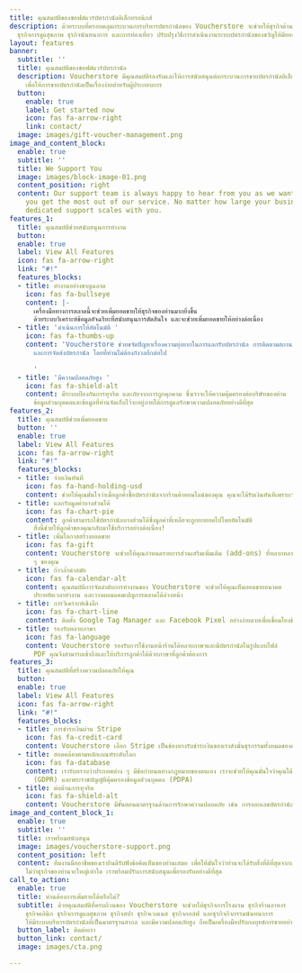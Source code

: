 ```yaml
---
title: คุณสมบัติของซอฟต์แวร์บัตรกำนัลอิเล็กทรอนิกส์
description: ด้วยระบบที่ครอบคลุมกระบวนการบริหารบัตรกำนัลของ Voucherstore จะช่วยให้ธุรกิจด้านการบริการ
  ธุรกิจการดูแสุขภาพ ธุรกิจนันทนาการ และการท่องเที่ยว ปรับปรุงวิธีการดำเนินงานระบบบัตรกำนัลของขวัญให้มียอดขายเพิ่มขึ้นจากเดิม
layout: features
banner:
  subtitle: ''
  title: คุณสมบัติของซอฟต์แวร์บัตรกำนัล
  description: Voucherstore มีคุณสมบัติรองรับและให้การสนับสนุนต่อกระบวนการขายบัตรกำนัลอิเล็กทรอนิกส์
    เพื่อให้การขายบัตรกำนัลเป็นเรื่องง่ายสำหรับผู้ประกอบการ
  button:
    enable: true
    label: Get started now
    icon: fas fa-arrow-right
    link: contact/
  image: images/gift-voucher-management.png
image_and_content_block:
  enable: true
  subtitle: ''
  title: We Support You
  image: images/block-image-01.png
  content_position: right
  content: Our support team is always happy to hear from you as we want to ensure
    you get the most out of our service. No matter how large your business is, our
    dedicated support scales with you.
features_1:
  title: คุณสมบัติช่วยสนับสนุนการทำงาน
  button: 
  enable: true
  label: View All Features
  icon: fas fa-arrow-right
  link: "#!"
  features_blocks:
  - title: ทำงานอย่างชาญฉลาด
    icon: fas fa-bullseye
    content: |-
      เครื่องมือทางการตลาดนี้จะช่วยเพิ่มยอดขายให้ธุรกิจของท่านมากยิ่งขึ้น
      ด้วยระบบวิเคราะห์ข้อมูลอัจฉริยะที่สนับสนุนการตัดสินใจ และจะช่วยเพิ่มยอดขายให้อย่างต่อเนื่อง
  - title: 'ดำเนินการให้อัตโนมัติ '
    icon: fas fa-thumbs-up
    content: 'Voucherstore ช่วยขจัดปัญหาเรื่องความยุ่งยากในการแลกรับบัตรกำนัล การติดตามสถานะบัตรกำนัล
      และการจัดส่งบัตรกำนัล โดยที่ท่านไม่ต้องกังวลอีกต่อไป

      '
  - title: 'มีความปลอดภัยสูง '
    icon: fas fa-shield-alt
    content: มีระบบป้องกันการทุจริต และภัยจากการถูกคุกคาม ซึ่งเราจะให้ความคุ้มครองต่อบริษัทของท่าน
      ข้อมูลส่วนบุคคลและข้อมูลที่ท่านจัดเก็บไว้จะอยู่ภายใต้การดูแลรักษาความปลอดภัยอย่างดีที่สุด
features_2:
  title: คุณสมบัติช่วยเพิ่มยอดขาย
  button: ''
  enable: true
  label: View All Features
  icon: fas fa-arrow-right
  link: "#!"
  features_blocks:
  - title: จ่ายเงินทันที
    icon: fas fa-hand-holding-usd
    content: ช่วยให้คุณมั่นใจว่าเมื่อลูกค้าซื้อบัตรกำนัลจากร้านค้าออนไลน์ของคุณ คุณจะได้รับเงินทันทีเพราะเราจะไม่เก็บเงินของคุณเอาไว้
  - title: แลกรับมูลค่าบางส่วนได้
    icon: fas fa-chart-pie
    content: ลูกค้าสามารถใช้บัตรกำนัลบางส่วนได้ซึ่งมูลค่าที่เหลือจะถูกยกยอดไปโดยอัตโนมัติ
      สิ่งนี้ช่วยให้ลูกค้าของคุณกลับมาใช้บริการอย่างต่อเนื่อง!
  - title: เพิ่มโอกาสสร้างยอดขาย
    icon: fas fa-gift
    content: Voucherstore จะช่วยให้คุณกำหนดรายการส่วนเสริมเพิ่มเติม (add-ons) ที่หลากหลายในตะกร้าสินค้าให้ร้านค้าออนไลน์เป็นโอกาสในการเพิ่มยอดขายให้ผลิตภัณฑ์หรือบริการอื่น
      ๆ ของคุณ
  - title: ก้าวล้ำนำสมัย
    icon: fas fa-calendar-alt
    content: คุณสมบัติการจัดลำดับการทำงานของ Voucherstore จะช่วยให้คุณเห็นยอดขายอนาคต
      ประหยัดเวลาทำงาน และวางแผนแคมเปญการตลาดได้ล่วงหน้า
  - title: การวิเคราะห์เชิงลึก
    icon: fas fa-chart-line
    content: ติดตั้ง Google Tag Manager และ Facebook Pixel อย่างง่ายดายเพื่อเชื่อมโยงข้อมูลวิเคราะห์อีคอมเมิร์ซขั้นสูงให้กับธุรกิจของคุณ
  - title: รองรับหลายภาษา
    icon: fas fa-language
    content: Voucherstore รองรับการใช้งานหน้าร้านได้หลายภาษาและมีบัตรกำนัลในรูปแบบไฟล์
      PDF คุณจึงสามารถเข้าถึงและให้บริการลูกค้าได้ด้วยภาษาที่ลูกค้าต้องการ
features_3:
  title: คุณสมบัติที่สร้างความปลอดภัยให้คุณ
  button: 
  enable: true
  label: View All Features
  icon: fas fa-arrow-right
  link: "#!"
  features_blocks:
  - title: การชำระเงินผ่าน Stripe
    icon: fas fa-credit-card
    content: Voucherstore เลือก Stripe เป็นช่องทางรับชำระเงินของเราดังนั้นธุรกรรมทั้งหมดของคุณจะดำเนินการผ่านผู้ให้บริการชำระเงินที่ปลอดภัยที่สุด
  - title: สอดคล้องตามหลักเกณฑ์ระดับโลก
    icon: fas fa-database
    content: เรารับทราบว่าประเทศต่าง ๆ มีข้อกำหนดทางกฎหมายของตนเอง เราจะช่วยให้คุณมั่นใจว่าคุณได้ปฏิบัติตามข้อกำหนดตามข้อบังคับในกฎหมายของสหภาพยุโรปว่าด้วยการคุ้มครองข้อมูลความเป็นส่วนตัว
      (GDPR) และพระราชบัญญัติคุ้มครองข้อมูลส่วนบุคคล (PDPA)
  - title: ต่อต้านการทุจริต
    icon: fas fa-shield-alt
    content: Voucherstore มีขั้นตอนมาตรฐานด้านการรักษาความปลอดภัย เช่น การออกเลขบัตรกำนัลใหม่เพื่อลดความเสี่ยงจากการทุจริตและผู้กระทำความผิด
image_and_content_block_1:
  enable: true
  subtitle: ''
  title: เราพร้อมสนับสนุน
  image: images/voucherstore-support.png
  content_position: left
  content: ทีมงานมืออาชีพของเรายินดีรับฟังข้อคิดเห็นของท่านเสมอ เพื่อให้มั่นใจว่าท่านจะได้รับสิ่งที่ดีที่สุดจากบริการของเรา
    ไม่ว่าธุรกิจของท่านจะใหญ่เท่าใด เราพร้อมปรับการสนับสนุนเพื่อรองรับอย่างดีที่สุด
call_to_action:
  enable: true
  title: ท่านต้องการเพิ่มรายได้หรือไม่?
  subtitle: ด้วยคุณสมบัติที่ครบถ้วนของ Voucherstore จะช่วยให้ธุรกิจการโรงแรม ธุรกิจร้านอาหาร
    ธุรกิจคลินิก ธุรกิจการดูแลสุขภาพ ธุรกิจสปา ธุรกิจเวลเนส ธุรกิจกอล์ฟ และธุรกิจกิจกรรมนันทนาการ
    ให้มีระบบบริหารบัตรกำนัลที่เป็นมาตรฐานสากล และมีความปลอดภัยสูง ถือเป็นเครื่องมือปรับกลยุทธ์การขายอย่างถาวรสำหรับธุรกิจ
  button_label: ติดต่อเรา
  button_link: contact/
  image: images/cta.png

---
```

